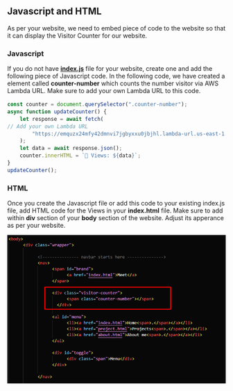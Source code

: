 ## Javascript and HTML

As per your website, we need to embed piece of code to the website so that it can display the Visitor Counter for our website. 

### Javascript

If you do not have **[index.js](/cloud-resume-challenge/website/index.js)** file for your website, create one and add the following piece of Javascript code. In the following code, we have created a element called **counter-number** which counts the number visitor via AWS Lambda URL. Make sure to add your own Lambda URL to this code.


```js
const counter = document.querySelector(".counter-number");
async function updateCounter() {
    let response = await fetch(
// Add your own Lambda URL
        "https://emquzx24mfy42dmnvi7jgbyxxu0jbjhl.lambda-url.us-east-1.on.aws/"
    );
    let data = await response.json();
    counter.innerHTML = `👀 Views: ${data}`;
}
updateCounter();

```

### HTML

Once you create the Javascript file or add this code to your existing index.js file, add HTML code for the Views in your **index.html** file. Make sure to add within **div** section of your **body** section of the website. Adjust its apperance as per your website.

![Alt text](Update-Counter-1.png)